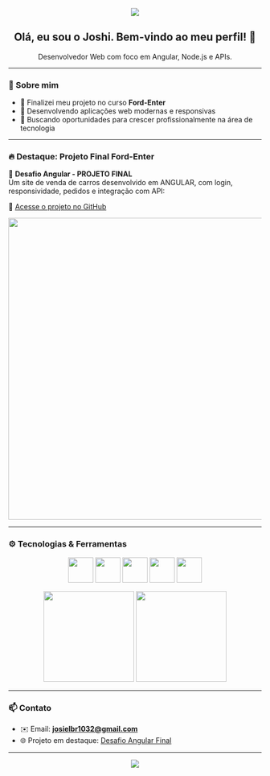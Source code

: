 <p align="center">
  <img src="https://capsule-render.vercel.app/api?type=waving&color=0:2d2dff,100:00c4ff&height=200&section=header&text=Joshi86%20&fontSize=40&fontColor=ffffff" />
</p>

<h2 align="center">Olá, eu sou o Joshi. Bem-vindo ao meu perfil! 👋</h2>

<p align="center">Desenvolvedor Web com foco em Angular, Node.js e APIs.</p>

---

### 🧠 Sobre mim

- 🔭 Finalizei meu projeto no curso **Ford-Enter**
- 🚀 Desenvolvendo aplicações web modernas e responsivas
- 🎯 Buscando oportunidades para crescer profissionalmente na área de tecnologia

---

### 🔥 Destaque: Projeto Final Ford-Enter

📌 **Desafio Angular - PROJETO FINAL**  
Um site de venda de carros desenvolvido em ANGULAR, com login, responsividade, pedidos e integração com API:

🔗 [Acesse o projeto no GitHub](https://github.com/Joshi86/Desafio-Angular-PROJETO-FINAL)

<p align="center">
  <img src="https://github.com/Joshi86/Desafio-Angular-PROJETO-FINAL/raw/main/preview.gif" width="600"/>
</p>

---

### ⚙️ Tecnologias & Ferramentas

<p align="center">
  <img src="https://cdn.jsdelivr.net/gh/devicons/devicon/icons/html5/html5-original-wordmark.svg" width="50px" />
  <img src="https://cdn.jsdelivr.net/gh/devicons/devicon/icons/css3/css3-original-wordmark.svg" width="50px" />
  <img src="https://cdn.jsdelivr.net/gh/devicons/devicon/icons/javascript/javascript-original.svg" width="50px" />
  <img src="https://cdn.jsdelivr.net/gh/devicons/devicon/icons/angularjs/angularjs-original.svg" width="50px" />
  <img src="https://cdn.jsdelivr.net/gh/devicons/devicon/icons/nodejs/nodejs-original.svg" width="50px" />
<p align="center">
  <img height="180em" src="https://github-readme-stats.vercel.app/api?username=Joshi86&show_icons=true&theme=tokyonight&count_private=true" />
  <img height="180em" src="https://github-readme-stats.vercel.app/api/top-langs/?username=Joshi86&layout=compact&langs_count=8&theme=tokyonight" />
</p>

---


### 📫 Contato

- ✉️ Email: **josielbr1032@gmail.com**  
- 🌐 Projeto em destaque: [Desafio Angular Final](https://github.com/Joshi86/Desafio-Angular-PROJETO-FINAL)

---

<p align="center">
  <img src="https://capsule-render.vercel.app/api?type=waving&color=0:00c4ff,100:2d2dff&height=120&section=footer"/>
</p>

